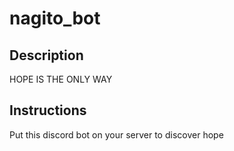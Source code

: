 # nagito_bot

## Description

HOPE IS THE ONLY WAY

## Instructions

Put this discord bot on your server to discover hope
